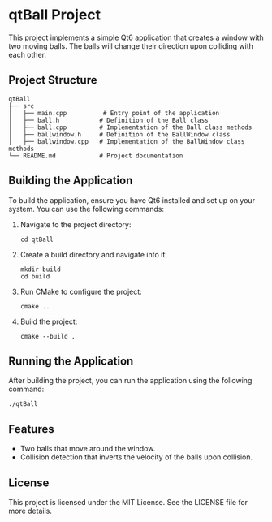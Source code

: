 # qtBall Project

This project implements a simple Qt6 application that creates a window with two moving balls. The balls will change their direction upon colliding with each other.

## Project Structure

```
qtBall
├── src
│   ├── main.cpp          # Entry point of the application
│   ├── ball.h           # Definition of the Ball class
│   ├── ball.cpp         # Implementation of the Ball class methods
│   ├── ballwindow.h     # Definition of the BallWindow class
│   ├── ballwindow.cpp   # Implementation of the BallWindow class methods
└── README.md            # Project documentation
```

## Building the Application

To build the application, ensure you have Qt6 installed and set up on your system. You can use the following commands:

1. Navigate to the project directory:
   ```
   cd qtBall
   ```

2. Create a build directory and navigate into it:
   ```
   mkdir build
   cd build
   ```

3. Run CMake to configure the project:
   ```
   cmake ..
   ```

4. Build the project:
   ```
   cmake --build .
   ```

## Running the Application

After building the project, you can run the application using the following command:

```
./qtBall
```

## Features

- Two balls that move around the window.
- Collision detection that inverts the velocity of the balls upon collision.

## License

This project is licensed under the MIT License. See the LICENSE file for more details.